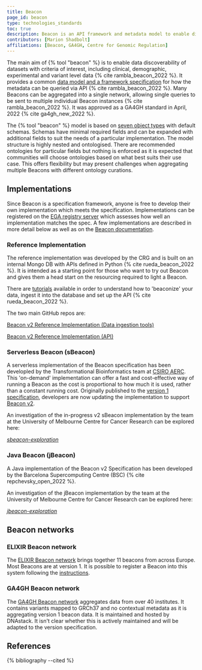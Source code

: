 ```yaml
---
title: Beacon
page_id: beacon
type: technologies_standards
toc: true
description: Beacon is an API framework and metadata model to enable discoverability of genomic variants and related cohort and individual level metadata.
contributors: [Marion Shadbolt]
affiliations: [Beacon, GA4GH, Centre for Genomic Regulation]
---
```


The main aim of {% tool "beacon" %} is to enable data discoverability of datasets with criteria of interest, including clinical, demographic, experimental and variant level data {% cite rambla_beacon_2022 %}. It provides a common [data model and a framework specification](https://github.com/ga4gh-beacon/beacon-v2) for how the metadata can be queried via API {% cite rambla_beacon_2022 %}. Many Beacons can be aggregated into a single network, allowing single queries to be sent to multiple individual Beacon instances {% cite rambla_beacon_2022 %}. It was approved as a GA4GH standard in April, 2022 {% cite ga4gh_new_2022 %}.

The {% tool "beacon" %} model is based on [seven object types](https://docs.genomebeacons.org/models/#introduction) with default schemas. Schemas have minimal required fields and can be expanded with additional fields to suit the needs of a particular implementation. The model structure is highly nested and ontologised. There are recommended ontologies for particular fields but nothing is enforced as it is expected that communities will choose ontologies based on what best suits their use case. This offers flexibility but may present challenges when aggregating multiple Beacons with different ontology curations.

## Implementations

Since Beacon is a specification framework, anyone is free to develop their own implementation which meets the specification. Implementations can be registered on the [EGA registry server](https://ga4gh-approval-service-registry-demo.ega-archive.org/) which assesses how well an implementation matches the spec. A few implementations are described in more detail below as well as on the [Beacon documentation](https://docs.genomebeacons.org/other-implementations/). 

### Reference Implementation

The reference implementation was developed by the CRG and is built on an internal Mongo DB with APIs defined in Python {% cite rueda_beacon_2022 %}. It is intended as a starting point for those who want to try out Beacon and gives them a head start on the resourcing required to light a Beacon. 

There are [tutorials](https://b2ri-documentation.readthedocs.io/en/latest/) available in order to understand how to 'beaconize' your data, ingest it into the database and set up the API {% cite rueda_beacon_2022 %}.

The two main GitHub repos are:

[<i class="fa-brands fa-github"></i> Beacon v2 Reference Implementation (Data ingestion tools)](https://github.com/EGA-archive/beacon2-ri-tools)

[<i class="fa-brands fa-github"></i> Beacon v2 Reference Implementation (API)](https://github.com/EGA-archive/beacon2-ri-api)

### Serverless Beacon (sBeacon)

A serverless implementation of the Beacon specification has been developled by the Transformational Bioinformatics team at [CSIRO AERC](https://aehrc.csiro.au/research/cloud-native-genomics/). This 'on-demand' implementation can offer a fast and cost-effective way of running a Beacon as the cost is proportional to how much it is used, rather than a constant running cost. Originally published to the [version 1 specification](https://github.com/aehrc/terraform-aws-serverless-beacon), developers are now updating the implementation to support [Beacon v2](https://github.com/aehrc/terraform-aws-serverless-beacon/tree/dev).

An investigation of the in-progress v2 sBeacon implementation by the team at the University of Melbourne Centre for Cancer Research can be explored here: 

[<i class="fa-brands fa-github"></i> *sbeacon-exploration*](https://github.com/umccr/sbeacon-exploration)

### Java Beacon (jBeacon)

A Java implementation of the Beacon v2 Specification has been developed by the Barcelona Supercomputing Centre (BSC) {% cite repchevsky_open_2022 %}.

An investigation of the jBeacon implementation by the team at the University of Melbourne Centre for Cancer Research can be explored here: 

[<i class="fa-brands fa-github"></i> *jbeacon-exploration*](https://github.com/umccr/beacon-doc)

## Beacon networks

### ELIXIR Beacon network

The [ELIXIR Beacon network](https://beacon-network.elixir-europe.org/) brings together 11 beacons from across Europe. Most Beacons are at version 1. It is possible to register a Beacon into this system following the [instructions](https://beacon-network.elixir-europe.org/join).

### GA4GH Beacon network

The [GA4GH Beacon network](https://beacon-network.org/#/) aggregates data from over 40 institutes. It contains variants mapped to GRCh37 and no contextual metadata as it is aggregating version 1 beacon data. It is maintained and hosted by DNAstack. It isn't clear whether this is actively maintained and will be adapted to the version specification.

## References
{% bibliography --cited %}
